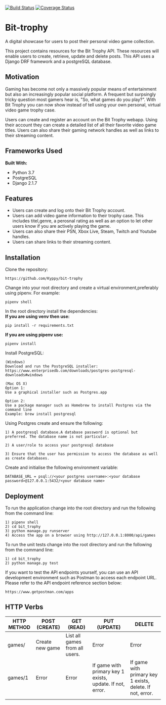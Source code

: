[![Build Status](https://travis-ci.org/Kyppy/bit-trophy.svg?branch=develop)](https://travis-ci.org/Kyppy/bit-trophy) [![Coverage Status](https://coveralls.io/repos/github/Kyppy/bit-trophy/badge.svg?branch=develop)](https://coveralls.io/github/Kyppy/bit-trophy?branch=develop)

# Bit-trophy
A digital showcase for users to post their personal video game collection.

This project contains resources for the Bit Trophy API. These resources will enable users to create, retrieve, update and delete posts. This API uses a Django DRF framework and a postgreSQL database.

## Motivation ##
<p>Gaming has become not only a massively popular means of entertainment but also an increasingly popular social platform. A frequent but surpsingly tricky question most gamers hear is, "So, what games do you play?". With Bit Trophy you can now show instead of tell using your own personal, virtual video game trophy case.<p>
<p>Users can create and register an account on the Bit Trophy webapp. Using their account they can create a detailed list of all their favorite video game titles. Users can also share their gaming network handles as well as links to their streaming content.<p>

## Frameworks Used ##
**Built With:**
* Python 3.7
* PostgreSQL
* Django 2.1.7

## Features ##
* Users can create and log onto their Bit Trophy account.
* Users can add video game information to their trophy case. This includes titel,genre, a perosnal rating as well as an option to let other users know if you are actively playing the game.
* Users can also share their PSN, Xbox Live, Steam, Twitch and Youtube handles.
* Users can share links to their streaming content.



## Installation ##
Clone the repository:
```
https://github.com/Kyppy/bit-trophy
```

Change into your root directory and create a virtual environment,preferably using pipenv. For example:
```
pipenv shell
```

In the root directory install the dependencies:<br>
**If you are using venv then use:**
```
pip install -r requirements.txt
``` 
**If you are using pipenv use:**
```
pipenv install
```
Install PostgreSQL:
```
(Windows) 
Download and run the PostgreSQL installer: https://www.enterprisedb.com/downloads/postgres-postgresql-downloads#windows
```
```
(Mac OS X) 
Option 1: 
Use a graphical installer such as Postgres.app

Option 2:
Use a package manager such as Homebrew to install Postgres via the command line
Example: brew install postgresql

```

Using Postgres create and ensure the following:
```
1) A postgresql database.A database password is optional but preferred. The database name is not particular.

2) A user/role to access your postgresql database

3) Ensure that the user has permission to access the database as well as create databases. 
```

Create and initialise the following environment variable:
```
DATABASE_URL = psql://<your postgres username>:<your database password>@127.0.0.1:5432/<your database name>
```
## Deployment ##
To run the application change into the root directory and run the following from the command line:
```
1) pipenv shell
2) cd bit_trophy
3) python manage.py runserver
4) Access the app on a browser using http://127.0.0.1:8000/api/games
```

To run the unit tests change into the root directory and run the following from the command line:
```
1) cd bit_trophy
2) python manage.py test
```

If you want to test the API endpoints yourself, you can use an API development environment such as Postman to access each endpoint URL. Please refer to the API endpoint reference section below:
```
https://www.getpostman.com/apps
```
## HTTP Verbs
| HTTP METHOD | POST (CREATE)   | GET (READ)                    | PUT (UPDATE)                                                       | DELETE                                                            |
|-------------|-----------------|-------------------------------|--------------------------------------------------------------------|-------------------------------------------------------------------|
| games/      | Create new game | List all games from all users. | Error                                                              | Error                                                             |
| games/1     | Error           | Error                         | If game with primary key 1 exists, update. If not, error.  | If game with primary key 1 exists, delete. If not, error. |
|             |                 |                               |                                                                    |                                                                   |